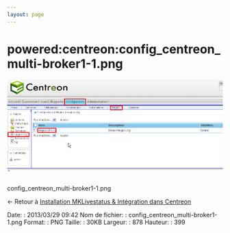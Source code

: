 ```yaml
---
layout: page
---
```


powered:centreon:config\_centreon\_multi-broker1-1.png
======================================================

[![config\_centreon\_multi-broker1-1.png](../../../assets/media/powered/centreon/config_centreon_multi-broker1-1.png@cache=&w=878&h=399 "config_centreon_multi-broker1-1.png")](../../../assets/media/powered/centreon/config_centreon_multi-broker1-1.png@cache= "Afficher le fichier original")

config\_centreon\_multi-broker1-1.png

← Retour à [Installation MKLivestatus & Intégration dans
Centreon](../../../centreon/mklivestatus-install-integration-centreon.html "centreon:mklivestatus-install-integration-centreon")

Date:
:   2013/03/29 09:42
Nom de fichier:
:   config\_centreon\_multi-broker1-1.png
Format:
:   PNG
Taille:
:   30KB
Largeur:
:   878
Hauteur:
:   399

